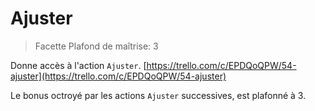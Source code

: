# Ajuster

> Facette Plafond de maîtrise: 3

Donne accès à l'action `Ajuster`. [https://trello.com/c/EPDQoQPW/54-ajuster](https://trello.com/c/EPDQoQPW/54-ajuster)

Le bonus octroyé par les actions `Ajuster` successives, est plafonné à 3.

